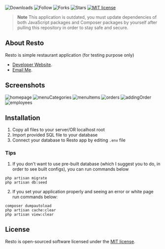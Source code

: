 ![Downloads](https://img.shields.io/github/downloads/robertnicjoo/Resto/v.1/total.svg?style=plastic)
![Follow](https://img.shields.io/github/followers/robertnicjoo.svg?style=plastic)
![Forks](https://img.shields.io/github/forks/robertnicjoo/Resto.svg?style=plastic)
![Stars](https://img.shields.io/github/stars/robertnicjoo/Resto.svg?style=plastic)
[![MIT license](https://img.shields.io/badge/License-MIT-blue.svg)](https://lbesson.mit-license.org/)


> **Note** This application is outdated, you must update dependencies of both JavaScript packages and Composer packages by yourself after pulling this repository in order to stay safe and secure.

## About Resto

Resto is simple restaurant application (for testing purpose only)

- [Developer Website](https://tjd-studio.com).
- [Email Me](mailto:robertnicjoo@outlook.com).

## Screenshots

![homepage](https://raw.githubusercontent.com/robertnicjoo/Resto/master/screenshots/1.png)
![menuCategories](https://raw.githubusercontent.com/robertnicjoo/Resto/master/screenshots/2.png)
![menuItems](https://raw.githubusercontent.com/robertnicjoo/Resto/master/screenshots/3.png)
![orders](https://raw.githubusercontent.com/robertnicjoo/Resto/master/screenshots/4.png)
![addingOrder](https://raw.githubusercontent.com/robertnicjoo/Resto/master/screenshots/5.png)
![employees](https://raw.githubusercontent.com/robertnicjoo/Resto/master/screenshots/6.png)

## Installation

1. Copy all files to your server/OR localhost root
2. Import provided SQL file to your database
3. Connect your database to Resto app by editing `.env` file

### Tips

1. If you don't want to use pre-built database (which I suggest you to do, in order to see built configs), you can run commands below

```
php artisan migrate
php artisan db:seed
```

2. If you set your application properly and seeing an error or white page run commands below:

```
composer dumpautoload
php artisan cache:clear
php artisan view:clear
```

## License

Resto is open-sourced software licensed under the [MIT license](https://opensource.org/licenses/MIT).
